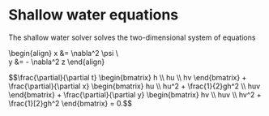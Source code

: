 # Shallow water equations
The shallow water solver solves the two-dimensional system of equations

\begin{align}
x &= \nabla^2 \psi \\\
y &= - \nabla^2 z
\end{align}

$$\frac{\partial}{\partial t} \begin{bmatrix} h \\\ hu \\\ hv \end{bmatrix} + \frac{\partial}{\partial x} \begin{bmatrix} hu \\\ hu^2 + \frac{1}{2}gh^2 \\\ huv \end{bmatrix} + \frac{\partial}{\partial y} \begin{bmatrix} hv \\\ huv \\\ hv^2 + \frac{1}[2}gh^2 \end{bmatrix} = 0.$$
